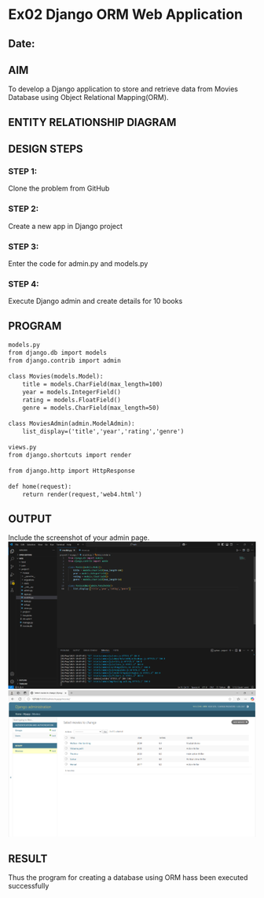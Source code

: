 # Ex02 Django ORM Web Application
## Date: 

## AIM
To develop a Django application to store and retrieve data from Movies Database using Object Relational Mapping(ORM).

## ENTITY RELATIONSHIP DIAGRAM



## DESIGN STEPS

### STEP 1:
Clone the problem from GitHub

### STEP 2:
Create a new app in Django project

### STEP 3:
Enter the code for admin.py and models.py

### STEP 4:
Execute Django admin and create details for 10 books

## PROGRAM
~~~
models.py
from django.db import models
from django.contrib import admin

class Movies(models.Model):
    title = models.CharField(max_length=100)
    year = models.IntegerField()
    rating = models.FloatField()
    genre = models.CharField(max_length=50)

class MoviesAdmin(admin.ModelAdmin):
    list_display=('title','year','rating','genre')

views.py
from django.shortcuts import render

from django.http import HttpResponse

def home(request):
    return render(request,'web4.html')
~~~
## OUTPUT

Include the screenshot of your admin page.
![alt text](<Screenshot 2025-05-02 101158.png>)
![alt text](<Screenshot 2025-05-02 101142.png>)

## RESULT
Thus the program for creating a database using ORM hass been executed successfully
